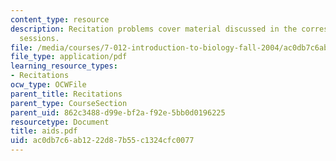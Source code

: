 ```yaml
---
content_type: resource
description: Recitation problems cover material discussed in the corresponding lecture
  sessions.
file: /media/courses/7-012-introduction-to-biology-fall-2004/ac0db7c6ab1222d87b55c1324cfc0077_aids.pdf
file_type: application/pdf
learning_resource_types:
- Recitations
ocw_type: OCWFile
parent_title: Recitations
parent_type: CourseSection
parent_uid: 862c3488-d99e-bf2a-f92e-5bb0d0196225
resourcetype: Document
title: aids.pdf
uid: ac0db7c6-ab12-22d8-7b55-c1324cfc0077
---
```

